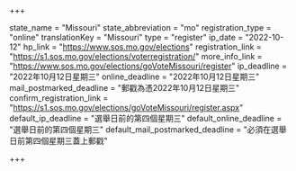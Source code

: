 +++

state_name = "Missouri"
state_abbreviation = "mo"
registration_type = "online"
translationKey = "Missouri"
type = "register"
ip_date = "2022-10-12"
hp_link = "https://www.sos.mo.gov/elections"
registration_link = "https://s1.sos.mo.gov/elections/voterregistration/"
more_info_link = "https://www.sos.mo.gov/elections/goVoteMissouri/register"
ip_deadline = "2022年10月12日星期三"
online_deadline = "2022年10月12日星期三"
mail_postmarked_deadline = "郵戳為憑2022年10月12日星期三"
confirm_registration_link = "https://s1.sos.mo.gov/elections/goVoteMissouri/register.aspx"
default_ip_deadline = "選舉日前的第四個星期三"
default_online_deadline = "選舉日前的第四個星期三"
default_mail_postmarked_deadline = "必須在選舉日前第四個星期三蓋上郵戳"

+++